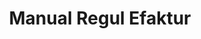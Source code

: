 ---
id: 101
title: Manual Regul Efaktur
linkurl: https://drive.google.com/file/d/1hALK8LPLiGo9H27UqSTv27T_-MHs5AkD/view?usp=sharing
fitur : lainlain
createdTime : 12/01/2020
modifiedTime : 12/01/2020
topik: e-Faktur
color: ffd33d
img: efaktur.png
status: free
---